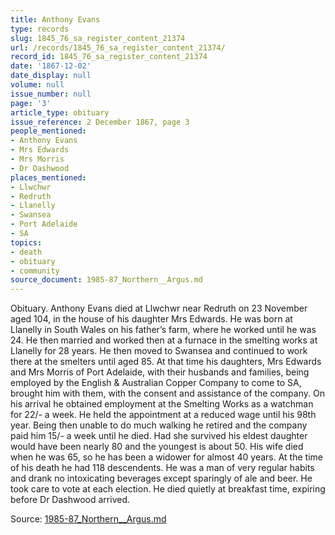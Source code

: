 ```yaml
---
title: Anthony Evans
type: records
slug: 1845_76_sa_register_content_21374
url: /records/1845_76_sa_register_content_21374/
record_id: 1845_76_sa_register_content_21374
date: '1867-12-02'
date_display: null
volume: null
issue_number: null
page: '3'
article_type: obituary
issue_reference: 2 December 1867, page 3
people_mentioned:
- Anthony Evans
- Mrs Edwards
- Mrs Morris
- Dr Dashwood
places_mentioned:
- Llwchwr
- Redruth
- Llanelly
- Swansea
- Port Adelaide
- SA
topics:
- death
- obituary
- community
source_document: 1985-87_Northern__Argus.md
---
```


Obituary.  Anthony Evans died at Llwchwr near Redruth on 23 November aged 104, in the house of his daughter Mrs Edwards.  He was born at Llanelly in South Wales on his father’s farm, where he worked until he was 24.  He then married and worked then at a furnace in the smelting works at Llanelly for 28 years.  He then moved to Swansea and continued to work there at the smelters until aged 85.  At that time his daughters, Mrs Edwards and Mrs Morris of Port Adelaide, with their husbands and families, being employed by the English & Australian Copper Company to come to SA, brought him with them, with the consent and assistance of the company.  On his arrival he obtained employment at the Smelting Works as a watchman for 22/- a week.  He held the appointment at a reduced wage until his 98th year.  Being then unable to do much walking he retired and the company paid him 15/- a week until he died.  Had she survived his eldest daughter would have been nearly 80 and the youngest is about 50.  His wife died when he was 65, so he has been a widower for almost 40 years.  At the time of his death he had 118 descendents.  He was a man of very regular habits and drank no intoxicating beverages except sparingly of ale and beer.  He took care to vote at each election.  He died quietly at breakfast time, expiring before Dr Dashwood arrived.

Source: [1985-87_Northern__Argus.md](/downloads/markdown/1985-87_Northern__Argus.md)
